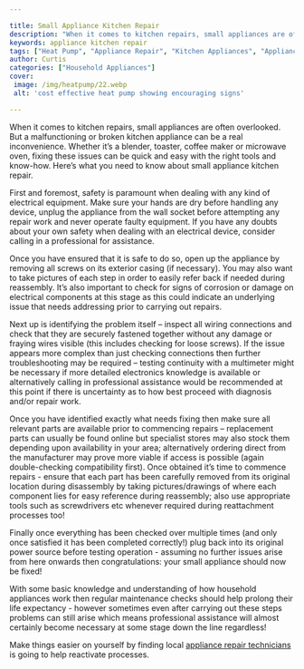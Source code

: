 ```yaml
---

title: Small Appliance Kitchen Repair
description: "When it comes to kitchen repairs, small appliances are often overlooked. But a malfunctioning or broken kitchen appliance can be a...get more detail"
keywords: appliance kitchen repair
tags: ["Heat Pump", "Appliance Repair", "Kitchen Appliances", "Appliance Guide"]
author: Curtis
categories: ["Household Appliances"]
cover: 
 image: /img/heatpump/22.webp
 alt: 'cost effective heat pump showing encouraging signs'

---
```


When it comes to kitchen repairs, small appliances are often overlooked. But a malfunctioning or broken kitchen appliance can be a real inconvenience. Whether it’s a blender, toaster, coffee maker or microwave oven, fixing these issues can be quick and easy with the right tools and know-how. Here’s what you need to know about small appliance kitchen repair.

First and foremost, safety is paramount when dealing with any kind of electrical equipment. Make sure your hands are dry before handling any device, unplug the appliance from the wall socket before attempting any repair work and never operate faulty equipment. If you have any doubts about your own safety when dealing with an electrical device, consider calling in a professional for assistance.

Once you have ensured that it is safe to do so, open up the appliance by removing all screws on its exterior casing (if necessary). You may also want to take pictures of each step in order to easily refer back if needed during reassembly. It’s also important to check for signs of corrosion or damage on electrical components at this stage as this could indicate an underlying issue that needs addressing prior to carrying out repairs. 

Next up is identifying the problem itself – inspect all wiring connections and check that they are securely fastened together without any damage or fraying wires visible (this includes checking for loose screws). If the issue appears more complex than just checking connections then further troubleshooting may be required – testing continuity with a multimeter might be necessary if more detailed electronics knowledge is available or alternatively calling in professional assistance would be recommended at this point if there is uncertainty as to how best proceed with diagnosis and/or repair work. 

Once you have identified exactly what needs fixing then make sure all relevant parts are available prior to commencing repairs – replacement parts can usually be found online but specialist stores may also stock them depending upon availability in your area; alternatively ordering direct from the manufacturer may prove more viable if access is possible (again double-checking compatibility first). Once obtained it’s time to commence repairs - ensure that each part has been carefully removed from its original location during disassembly by taking pictures/drawings of where each component lies for easy reference during reassembly; also use appropriate tools such as screwdrivers etc whenever required during reattachment processes too! 

Finally once everything has been checked over multiple times (and only once satisfied it has been completed correctly!) plug back into its original power source before testing operation - assuming no further issues arise from here onwards then congratulations: your small appliance should now be fixed! 

With some basic knowledge and understanding of how household appliances work then regular maintenance checks should help prolong their life expectancy - however sometimes even after carrying out these steps problems can still arise which means professional assistance will almost certainly become necessary at some stage down the line regardless!

Make things easier on yourself by finding local <a href="/pages/appliance-repair-technicians/">appliance repair technicians</a> is going to help reactivate processes.